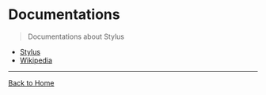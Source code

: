 # Documentations

> Documentations about Stylus 

- [Stylus](http://stylus-lang.com/)
- [Wikipedia](https://en.wikipedia.org/wiki/Stylus_(stylesheet_language))

---
[Back to Home](https://github.com/diogomoretti/awesome-stylus/)
